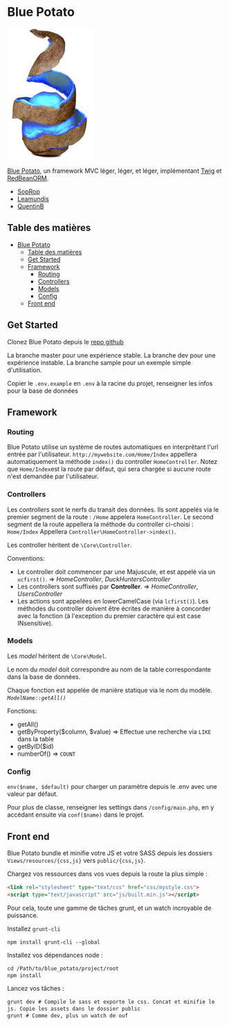 # Blue Potato

![blue potato](./res/bluepotato.png)

[Blue Potato](https://github.com/soprop/blue_potato/tree/dev), un framework MVC léger, léger, et léger, implémentant [Twig](https://twig.symfony.com/doc/2.x/) et [RedBeanORM](https://www.redbeanphp.com/index.php).

- [SopRop](github.com/soprop)
- [Leamundis](github.com/leamundis)
- [QuentinB](github.com/quentinbouvier)

## Table des matières

<!-- TOC -->

- [Blue Potato](#blue-potato)
    - [Table des matières](#table-des-matières)
    - [Get Started](#get-started)
    - [Framework](#framework)
        - [Routing](#routing)
        - [Controllers](#controllers)
        - [Models](#models)
        - [Config](#config)
    - [Front end](#front-end)

<!-- /TOC -->

## Get Started

Clonez Blue Potato depuis le [repo github](https://github.com/SopRop/blue_potato)

La branche master pour une expérience stable. La branche dev pour une expérience instable. La branche sample pour un exemple simple d'utilisation.

Copier le `.env.example` en `.env` à la racine du projet, renseigner les infos pour la base de données

## Framework

### Routing

Blue Potato utilise un système de routes automatiques en interprêtant l'url entrée par l'utilisateur. `http://mywebsite.com/Home/Index` appellera automatiquement la méthode `index()` du controller `HomeController`. Notez que `Home/Index`est la route par défaut, qui sera chargée si aucune route n'est demandée par l'utilisateur.

### Controllers

Les controllers sont le nerfs du transit des données. Ils sont appelés via le premier segment de la route : `/Home` appelera `HomeController`. Le second segment de la route appellera la méthode du controller ci-choisi : `Home/Index` Appellera `Controller\HomeController->index()`.

Les controller héritent de `\Core\Controller`.

Conventions:

- Le controller doit commencer par une Majuscule, et est appelé via un `ucfirst()`. => _HomeController_, _DuckHuntersController_
- Les controllers sont suffixés par __Controller__. => _HomeController_, _UsersController_
- Les actions sont appelées en lowerCamelCase (via `lcfirst()`). Les méthodes du controller doivent être écrites de manière à concorder avec la fonction (à l'exception du premier caractère qui est case INsensitive).

### Models

Les _model_ héritent de `\Core\Model`.

Le nom du _model_ doit correspondre au nom de la table correspondante dans la base de données.

Chaque fonction est appelée de manière statique via le nom du modèle. _`ModelName::getAll()`_

Fonctions:

- getAll()
- getByProperty($column, $value) => Effectue une recherche via `LIKE` dans la table
- getByID($id)
- numberOf() => `COUNT`

### Config

`env($name, $default)` pour charger un paramètre depuis le .env avec une valeur par défaut.

Pour plus de classe, renseigner les settings dans `/config/main.php`, en y accédant ensuite via `conf($name)` dans le projet.

## Front end

Blue Potato bundle et minifie votre JS et votre SASS depuis les dossiers `Views/resources/{css,js}` vers `public/{css,js}`.

Chargez vos ressources dans vos vues depuis la route la plus simple :

```html
<link rel="stylesheet" type="text/css" href="css/mystyle.css">
<script type="text/javascript" src="js/built.min.js"></script>
```

Pour cela, toute une gamme de tâches grunt, et un watch incroyable de puissance.

Installez `grunt-cli`

```shell
npm install grunt-cli --global
```

Installez vos dépendances node :

```shell
cd /Path/to/blue_potato/project/root
npm install
```

Lancez vos tâches :

```shell
grunt dev # Compile le sass et exporte le css. Concat et minifie le js. Copie les assets dans le dossier public
grunt # Comme dev, plus un watch de ouf
```